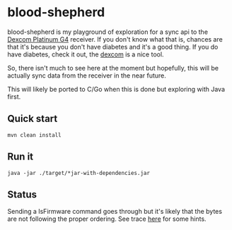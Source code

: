 blood-shepherd
===========

blood-shepherd is my playground of exploration for a sync api to the 
[Dexcom Platinum G4](http://dexcom.com/dexcom-g4-platinum) receiver. 
If you don't know what that is, chances are that it's because you don't have diabetes and it's a good thing.
If you do have diabetes, check it out, the [dexcom](http://dexcom.com/) is a nice tool. 

So, there isn't much to see here at the moment but hopefully, this will be actually sync data from the receiver in the near
future.

This will likely be ported to C/Go when this is done but exploring with Java first.

Quick start
-----------
```mvn clean install```

Run it
------
```java -jar ./target/*jar-with-dependencies.jar```

Status
------
Sending a IsFirmware command goes through but it's likely that the bytes are not following the proper ordering.
See trace [here](https://github.com/bewest/decoding-dexcom/blob/master/alexandre-normand/hex-lines.txt) for some hints.
